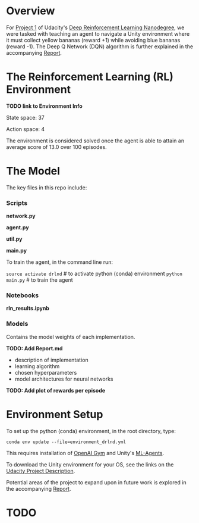 # Overview

For [Project 1](https://github.com/udacity/deep-reinforcement-learning/tree/master/p1_navigation) of Udacity's [Deep Reinforcement Learning Nanodegree](https://github.com/udacity/deep-reinforcement-learning), we were tasked with teaching an agent to navigate a Unity environment where it must collect yellow bananas (reward +1) while avoiding blue bananas (reward -1).  The Deep Q Network (DQN) algorithm is further explained in the accompanying [Report](https://github.com/cipher813/rl_navigation/blob/master/report.md).



# The Reinforcement Learning (RL) Environment
**TODO link to Environment Info**

State space: 37

Action space: 4

The environment is considered solved once the agent is able to attain an average score of 13.0 over 100 episodes.  

# The Model

The key files in this repo include:

### Scripts

**network.py**


**agent.py**


**util.py**


**main.py**

To train the agent, in the command line run:

`source activate drlnd` # to activate python (conda) environment
`python main.py` # to train the agent


### Notebooks

**rln_results.ipynb**


### Models

Contains the model weights of each implementation.  

**TODO: Add Report.md**
- description of implementation
- learning algorithm
- chosen hyperparameters
- model architectures for neural networks

**TODO: Add plot of rewards per episode**


# Environment Setup

To set up the python (conda) environment, in the root directory, type:

`conda env update --file=environment_drlnd.yml`

This requires installation of [OpenAI Gym](https://github.com/openai/gym) and Unity's [ML-Agents](https://github.com/Unity-Technologies/ml-agents).

To download the Unity environment for your OS, see the links on the [Udacity Project Description](https://github.com/udacity/deep-reinforcement-learning/tree/master/p1_navigation).    

Potential areas of the project to expand upon in future work is explored in the accompanying [Report](https://github.com/cipher813/rl_navigation/blob/master/report.md).


# TODO

